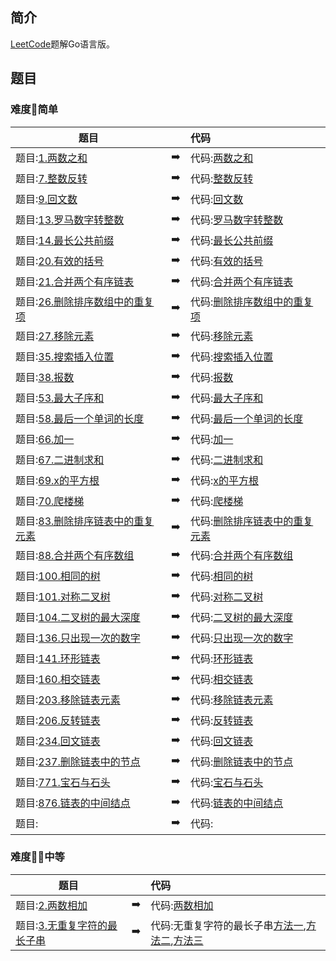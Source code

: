 ## 简介
[LeetCode](https://leetcode-cn.com)题解Go语言版。

## 题目
### 难度:star2:简单
|    题目   |               |代码   |
|----------|:-------------:|:------|
|题目:[1.两数之和](https://leetcode-cn.com/problems/two-sum/)|:arrow_right:|代码:[两数之和](./code/twoSum.go)|
|题目:[7.整数反转](https://leetcode-cn.com/problems/reverse-integer/)|:arrow_right:|代码:[整数反转](./code/reverse.go)|
|题目:[9.回文数](https://leetcode-cn.com/problems/palindrome-number/)|:arrow_right:|代码:[回文数](./code/isPalindrome.go)|
|题目:[13.罗马数字转整数](https://leetcode-cn.com/problems/roman-to-integer/)|:arrow_right:|代码:[罗马数字转整数](./code/romanToInt.go)|
|题目:[14.最长公共前缀](https://leetcode-cn.com/problems/longest-common-prefix/)|:arrow_right:|代码:[最长公共前缀](./code/longestCommonPrefix.go)|
|题目:[20.有效的括号](https://leetcode-cn.com/problems/valid-parentheses/)|:arrow_right:|代码:[有效的括号](./code/isValid.go)|
|题目:[21.合并两个有序链表](https://leetcode-cn.com/problems/merge-two-sorted-lists/)|:arrow_right:|代码:[合并两个有序链表](./code/mergeTwoLists.go)|
|题目:[26.删除排序数组中的重复项](https://leetcode-cn.com/problems/remove-duplicates-from-sorted-array/)|:arrow_right:|代码:[删除排序数组中的重复项](./code/removeDuplicates.go)|
|题目:[27.移除元素](https://leetcode-cn.com/problems/remove-element/)|:arrow_right:|代码:[移除元素](./code/removeElement.go)|
|题目:[35.搜索插入位置](https://leetcode-cn.com/problems/search-insert-position/)|:arrow_right:|代码:[搜索插入位置](./code/searchInsert.go)|
|题目:[38.报数](https://leetcode-cn.com/problems/count-and-say/)|:arrow_right:|代码:[报数](./code/countAndSay.go)|
|题目:[53.最大子序和](https://leetcode-cn.com/problems/maximum-subarray/)|:arrow_right:|代码:[最大子序和](./code/maxSubArray.go)|
|题目:[58.最后一个单词的长度](https://leetcode-cn.com/problems/length-of-last-word/)|:arrow_right:|代码:[最后一个单词的长度](./code/lengthOfLastWord.go)|
|题目:[66.加一](https://leetcode-cn.com/problems/plus-one/)|:arrow_right:|代码:[加一](./code/plusOne.go)|
|题目:[67.二进制求和](https://leetcode-cn.com/problems/add-binary/comments/)|:arrow_right:|代码:[二进制求和](./code/addBinary.go)|
|题目:[69.x的平方根](https://leetcode-cn.com/problems/sqrtx/)|:arrow_right:|代码:[x的平方根](./code/mySqrt.go)|
|题目:[70.爬楼梯](https://leetcode-cn.com/problems/climbing-stairs/)|:arrow_right:|代码:[爬楼梯](./code/climbStairs.go)|
|题目:[83.删除排序链表中的重复元素](https://leetcode-cn.com/problems/remove-duplicates-from-sorted-list/)|:arrow_right:|代码:[删除排序链表中的重复元素](./code/deleteDuplicates.go)|
|题目:[88.合并两个有序数组](https://leetcode-cn.com/problems/merge-sorted-array/)|:arrow_right:|代码:[合并两个有序数组](./code/merge.go)|
|题目:[100.相同的树](https://leetcode-cn.com/problems/same-tree/submissions/)|:arrow_right:|代码:[相同的树](./code/isSameTree.go)|
|题目:[101.对称二叉树](https://leetcode-cn.com/problems/symmetric-tree/)|:arrow_right:|代码:[对称二叉树](./code/isSymmetric.go)|
|题目:[104.二叉树的最大深度](https://leetcode-cn.com/problems/maximum-depth-of-binary-tree/)|:arrow_right:|代码:[二叉树的最大深度](./code/maxDepth.go)|
|题目:[136.只出现一次的数字](https://leetcode-cn.com/problems/single-number/)|:arrow_right:|代码:[只出现一次的数字](./code/singleNumber.go)|
|题目:[141.环形链表](https://leetcode-cn.com/problems/linked-list-cycle/)|:arrow_right:|代码:[环形链表](./code/hasCycle.go)|
|题目:[160.相交链表](https://leetcode-cn.com/problems/intersection-of-two-linked-lists/)|:arrow_right:|代码:[相交链表](./code/getIntersectionNode.go)|
|题目:[203.移除链表元素](https://leetcode-cn.com/problems/remove-linked-list-elements/)|:arrow_right:|代码:[移除链表元素](./code/removeElements.go)|
|题目:[206.反转链表](https://leetcode-cn.com/problems/reverse-linked-list/)|:arrow_right:|代码:[反转链表](./code/reverseList.go)|
|题目:[234.回文链表](https://leetcode-cn.com/problems/palindrome-linked-list/)|:arrow_right:|代码:[回文链表](./code/isPalindromeList.go)|
|题目:[237.删除链表中的节点](https://leetcode-cn.com/problems/delete-node-in-a-linked-list/)|:arrow_right:|代码:[删除链表中的节点](./code/)|
|题目:[771.宝石与石头](https://leetcode-cn.com/problems/jewels-and-stones/)|:arrow_right:|代码:[宝石与石头](./code/numJewelsInStones.go)|
|题目:[876.链表的中间结点](https://leetcode-cn.com/problems/middle-of-the-linked-list/)|:arrow_right:|代码:[链表的中间结点](./code/middleNode.go)|
|题目:[]()|:arrow_right:|代码:[]()|



### 难度:star2::star2:中等

|    题目   |               |代码   |
|----------|:-------------:|:------|
|题目:[2.两数相加](https://leetcode-cn.com/problems/add-two-numbers/)|:arrow_right:|代码:[两数相加](./code/addTwoNumbers.go)|
|题目:[3.无重复字符的最长子串](https://leetcode-cn.com/problems/longest-substring-without-repeating-characters/)|:arrow_right:|代码:无重复字符的最长子串[方法一](./code/lengthOfLongestSubstring.go),[方法二](./code/lengthOfLongestSubstring_2.go),[方法三](./code/lengthOfLongestSubstring_3.go)|

